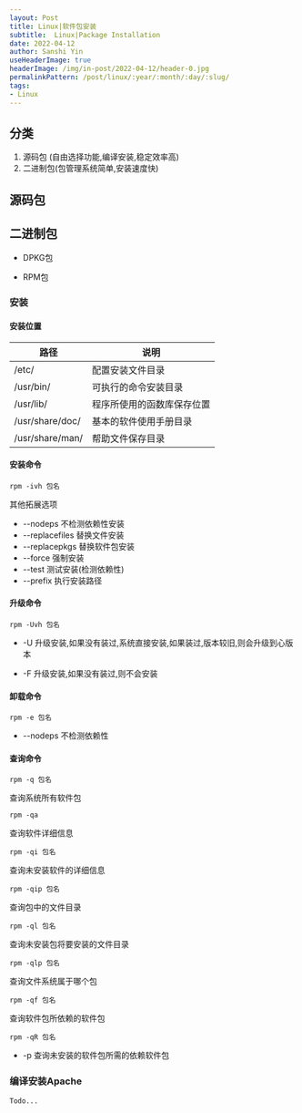 ```yaml
---
layout: Post
title: Linux|软件包安装 
subtitle:  Linux|Package Installation
date: 2022-04-12
author: Sanshi Yin
useHeaderImage: true
headerImage: /img/in-post/2022-04-12/header-0.jpg
permalinkPattern: /post/linux/:year/:month/:day/:slug/
tags:
- Linux
---
```


## 分类

1. 源码包 (自由选择功能,编译安装,稳定效率高)
2. 二进制包(包管理系统简单,安装速度快)

## 源码包


## 二进制包

- DPKG包

- RPM包

### 安装

#### 安装位置

|  路径   | 说明  |
|  ----  | ----  |
| /etc/  | 配置安装文件目录 |
| /usr/bin/  | 可执行的命令安装目录 |
| /usr/lib/  | 程序所使用的函数库保存位置 |
| /usr/share/doc/  | 基本的软件使用手册目录 |
| /usr/share/man/  | 帮助文件保存目录 |

#### 安装命令

`rpm -ivh 包名`

其他拓展选项

-   --nodeps 不检测依赖性安装
-   --replacefiles  替换文件安装
-   --replacepkgs  替换软件包安装
-   --force  强制安装
-   --test  测试安装(检测依赖性)
-   --prefix 执行安装路径

#### 升级命令

`rpm -Uvh 包名`

- -U    升级安装,如果没有装过,系统直接安装,如果装过,版本较旧,则会升级到心版本

- -F    升级安装,如果没有装过,则不会安装

#### 卸载命令

`rpm -e 包名`

- --nodeps 不检测依赖性


#### 查询命令

`rpm -q 包名`

查询系统所有软件包

`rpm -qa`

查询软件详细信息

`rpm -qi 包名`

查询未安装软件的详细信息

`rpm -qip 包名`

查询包中的文件目录

`rpm -ql 包名`

查询未安装包将要安装的文件目录

`rpm -qlp 包名`

查询文件系统属于哪个包

`rpm -qf 包名`

查询软件包所依赖的软件包

`rpm -qR 包名`

- -p    查询未安装的软件包所需的依赖软件包


### 编译安装Apache

```
Todo...
```